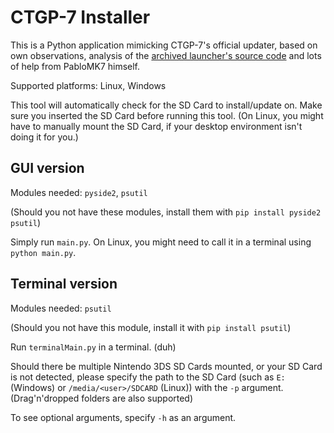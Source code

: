 # CTGP-7 Installer

This is a Python application mimicking CTGP-7's official updater, based on own observations, analysis of the [archived launcher's source code](https://github.com/PabloMK7/CTGP-7_Launcher) and lots of help from PabloMK7 himself.

Supported platforms: Linux, Windows

This tool will automatically check for the SD Card to install/update on. Make sure you inserted the SD Card before running this tool.
(On Linux, you might have to manually mount the SD Card, if your desktop environment isn't doing it for you.)

## GUI version

Modules needed: `pyside2`, `psutil`

(Should you not have these modules, install them with `pip install pyside2 psutil`)

Simply run `main.py`.
On Linux, you might need to call it in a terminal using `python main.py`.

## Terminal version

Modules needed: `psutil`

(Should you not have this module, install it with `pip install psutil`)

Run `terminalMain.py` in a terminal. (duh)

Should there be multiple Nintendo 3DS SD Cards mounted, or your SD Card is not detected, please specify the path to the SD Card (such as `E:` (Windows) or `/media/<user>/SDCARD` (Linux)) with the `-p` argument. (Drag'n'dropped folders are also supported)

To see optional arguments, specify `-h` as an argument.
